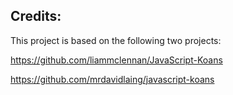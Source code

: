 ## Credits:

This project is based on the following two projects:

https://github.com/liammclennan/JavaScript-Koans

https://github.com/mrdavidlaing/javascript-koans